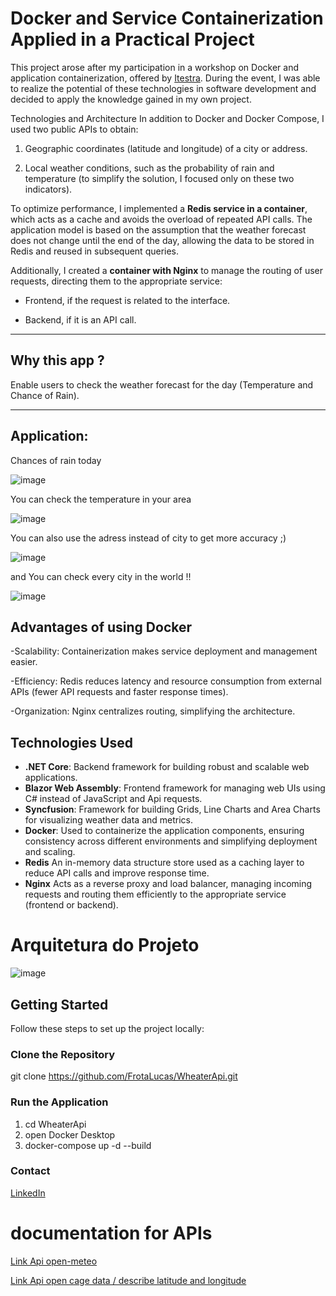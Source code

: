 # Docker and Service Containerization Applied in a Practical Project

This project arose after my participation in a workshop on Docker and application containerization, offered by [Itestra](https://itestra.com/). During the event, I was able to realize the potential of these technologies in software development and decided to apply the knowledge gained in my own project.

Technologies and Architecture
In addition to Docker and Docker Compose, I used two public APIs to obtain:

1. Geographic coordinates (latitude and longitude) of a city or address.

2. Local weather conditions, such as the probability of rain and temperature (to simplify the solution, I focused only on these two indicators).

To optimize performance, I implemented a **Redis service in a container**, which acts as a cache and avoids the overload of repeated API calls. The application model is based on the assumption that the weather forecast does not change until the end of the day, allowing the data to be stored in Redis and reused in subsequent queries.

Additionally, I created a **container with Nginx** to manage the routing of user requests, directing them to the appropriate service:

- Frontend, if the request is related to the interface.

- Backend, if it is an API call.

---

## Why this app ? 
Enable users to check the weather forecast for the day (Temperature and Chance of Rain).

---

## Application:
Chances of rain today 

![image](https://github.com/user-attachments/assets/ac518dda-33be-4a38-95f7-a1d37348660b)

You can check the temperature in your area

![image](https://github.com/user-attachments/assets/79c1ac7b-30bf-434e-9276-fd5254ccf0c6)


You can also use the adress instead of city to get more accuracy ;)

![image](https://github.com/user-attachments/assets/3bc8ef6a-0296-4f37-87fa-e14551bb02c6)


and You can check every city in the world !!

![image](https://github.com/user-attachments/assets/a161db95-fd90-4257-9e4a-22cfa50b4585)

## Advantages of using Docker

-Scalability: Containerization makes service deployment and management easier.

-Efficiency: Redis reduces latency and resource consumption from external APIs (fewer API requests and faster response times).

-Organization: Nginx centralizes routing, simplifying the architecture.


## Technologies Used

- **.NET Core**: Backend framework for building robust and scalable web applications.
- **Blazor Web Assembly**: Frontend framework for managing web UIs using C# instead of JavaScript and Api requests.
- **Syncfusion**: Framework for building Grids, Line Charts and Area Charts for visualizing weather data and metrics.
- **Docker**: Used to containerize the application components, ensuring consistency across different environments and simplifying deployment and scaling.
- **Redis** An in-memory data structure store used as a caching layer to reduce API calls and improve response time.
- **Nginx**  Acts as a reverse proxy and load balancer, managing incoming requests and routing them efficiently to the appropriate service (frontend or backend).

# Arquitetura do Projeto

![image](https://github.com/user-attachments/assets/e3dc7e71-ea87-4eb2-920d-6a49ccd2516d)


## Getting Started

Follow these steps to set up the project locally:

### Clone the Repository

git clone https://github.com/FrotaLucas/WheaterApi.git

### Run the Application

1. cd WheaterApi
2. open Docker Desktop
3. docker-compose up -d --build

### Contact

[LinkedIn](https://www.linkedin.com/in/your-profile/)

# documentation for APIs

[Link Api open-meteo](https://open-meteo.com/en/docs?latitude=48.1374&longitude=11.5755&timezone=Europe%2FBerlin&daily=sunrise,sunset&forecast_days=1)

[Link Api open cage data / describe latitude and longitude ](https://opencagedata.com/api#quickstart)

